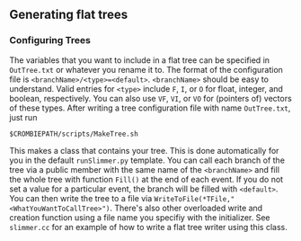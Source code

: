 ## Generating flat trees

### Configuring Trees

The variables that you want to include in a flat tree can be specified in `OutTree.txt` or whatever you rename it to.
The format of the configuration file is `<branchName>/<type>=<default>`.
`<branchName>` should be easy to understand.
Valid entries for `<type>` include `F`, `I`, or `O` for float, integer, and boolean, respectively.
You can also use `VF`, `VI`, or `VO` for (pointers of) vectors of these types.
After writing a tree configuration file with name `OutTree.txt`, just run
```
$CROMBIEPATH/scripts/MakeTree.sh
```
This makes a class that contains your tree.
This is done automatically for you in the default `runSlimmer.py` template.
You can call each branch of the tree via a public member with the same name of the `<branchName>` and fill the whole tree with function `Fill()` at the end of each event.
If you do not set a value for a particular event, the branch will be filled with `<default>`.
You can then write the tree to a file via `WriteToFile(*TFile,"<WhatYouWantToCallTree>")`.
There's also other overloaded write and creation function using a file name you specifiy with the initializer.
See `slimmer.cc` for an example of how to write a flat tree writer using this class.
